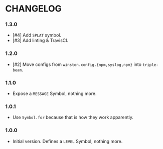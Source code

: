 # CHANGELOG

### 1.3.0

- [#4] Add `SPLAT` symbol.
- [#3] Add linting & TravisCI.

### 1.2.0

- [#2] Move configs from `winston.config.{npm,syslog,npm}` into `triple-beam`.

### 1.1.0

- Expose a `MESSAGE` Symbol, nothing more.

### 1.0.1

- Use `Symbol.for` because that is how they work apparently.

### 1.0.0

- Initial version. Defines a `LEVEL` Symbol, nothing more.
